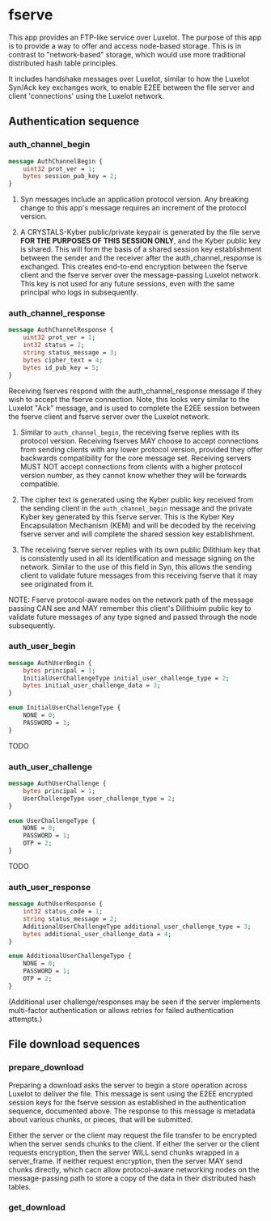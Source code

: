 # fserve

This app provides an FTP-like service over Luxelot.  The purpose of this app is to provide a way to offer and access node-based storage.  This is in contrast to "network-based" storage, which would use more traditional distributed hash table principles.

It includes handshake messages over Luxelot, similar to how the Luxelot Syn/Ack key exchanges work, to enable E2EE between the file server and client 'connections' using the Luxelot network.

## Authentication sequence

### auth_channel_begin
```proto
message AuthChannelBegin {
    uint32 prot_ver = 1;
    bytes session_pub_key = 2;
}
```

1. Syn messages include an application protocol version.  Any breaking change to this app's message requires an increment of the protocol version.

2. A CRYSTALS-Kyber public/private keypair is generated by the file serve **FOR THE PURPOSES OF THIS SESSION ONLY**, and the Kyber public key is shared.  This will form the basis of a shared session key establishment between the sender and the receiver after the auth_channel_response is exchanged.  This creates end-to-end encryption between the fserve client and the fserve server over the message-passing Luxelot network.  This key is not used for any future sessions, even with the same principal who logs in subsequently.

### auth_channel_response

```proto
message AuthChannelResponse {
    uint32 prot_ver = 1;
    int32 status = 2;
    string status_message = 3;
    bytes cipher_text = 4;
    bytes id_pub_key = 5;
}
```

Receiving fserves respond with the auth_channel_response message if they wish to accept the fserve connection.  Note, this looks very similar to the Luxelot "Ack" message, and is used to complete the E2EE session between the fserve client and fserve server over the Luxelot network.

1. Similar to `auth_channel_begin`, the receiving fserve replies with its protocol version.  Receiving fserves MAY choose to accept connections from sending clients with any lower protocol version, provided they offer backwards compatibility for the core message set.  Receiving servers MUST NOT accept connections from clients with a higher protocol version number, as they cannot know whether they will be forwards compatible.

2. The cipher text is generated using the Kyber public key received from the sending client in the `auth_channel_begin` message and the private Kyber key generated by this fserve server.  This is the Kyber Key Encapsulation Mechanism (KEM) and will be decoded by the receiving fserve server and will complete the shared session key establishment.

3. The receiving fserve server replies with its own public Dilithium key that is consistently used in all its identification and message signing on the network.  Similar to the use of this field in Syn, this allows the sending client to validate future messages from this receiving fserve that it may see originated from it.

NOTE: Fserve protocol-aware nodes on the network path of the message passing CAN see and MAY remember this client's Dilithiuim public key to validate future messages of any type signed and passed through the node subsequently.

### auth_user_begin

```proto
message AuthUserBegin {
    bytes principal = 1;
    InitialUserChallengeType initial_user_challenge_type = 2;
    bytes initial_user_challenge_data = 3;
}

enum InitialUserChallengeType {
    NONE = 0;
    PASSWORD = 1;
}
```

TODO

### auth_user_challenge

```proto
message AuthUserChallenge {
    bytes principal = 1;
    UserChallengeType user_challenge_type = 2;
}

enum UserChallengeType {
    NONE = 0;
    PASSWORD = 1;
    OTP = 2;
}
```

TODO

### auth_user_response

```proto
message AuthUserResponse {
    int32 status_code = 1;
    string status_message = 2;
    AdditionalUserChallengeType additional_user_challenge_type = 3;
    bytes additional_user_challenge_data = 4;
}

enum AdditionalUserChallengeType {
    NONE = 0;
    PASSWORD = 1;
    OTP = 2;
}
```

(Additional user challenge/responses may be seen if the server implements multi-factor authentication or allows retries for failed authentication attempts.)

## File download sequences

### prepare_download

Preparing a download asks the server to begin a store operation across Luxelot to deliver the file.  This message is sent using the E2EE encrypted session keys for the fserve session as established in the authentication sequence, documented above.  The response to this message is metadata about various chunks, or pieces, that will be submitted.

Either the server or the client may request the file transfer to be encrypted when the server sends chunks to the client.  If either the server or the client requests encryption, then the server WILL send chunks wrapped in a server_frame.  If neither request encryption, then the server MAY send chunks directly, which cacn allow protocol-aware networking nodes on the message-passing path to store a copy of the data in their distributed hash tables.

### get_download


